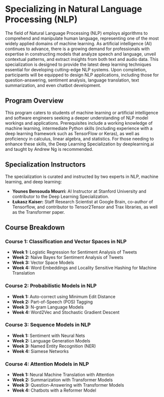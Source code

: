 # Specializing in Natural Language Processing (NLP)

The field of Natural Language Processing (NLP) employs algorithms to comprehend and manipulate human language, representing one of the most widely applied domains of machine learning. As artificial intelligence (AI) continues to advance, there is a growing demand for professionals with expertise in constructing models that analyze speech and language, unveil contextual patterns, and extract insights from both text and audio data. This specialization is designed to provide the latest deep learning techniques essential for developing cutting-edge NLP systems. Upon completion, participants will be equipped to design NLP applications, including those for question-answering, sentiment analysis, language translation, text summarization, and even chatbot development.

## Program Overview

This program caters to students of machine learning or artificial intelligence and software engineers seeking a deeper understanding of NLP model workings and applications. Prerequisites include a working knowledge of machine learning, intermediate Python skills (including experience with a deep learning framework such as TensorFlow or Keras), as well as proficiency in calculus, linear algebra, and statistics. For those needing to enhance these skills, the Deep Learning Specialization by deeplearning.ai and taught by Andrew Ng is recommended.

## Specialization Instructors

The specialization is curated and instructed by two experts in NLP, machine learning, and deep learning:

- **Younes Bensouda Mourri:** AI Instructor at Stanford University and contributor to the Deep Learning Specialization.
- **Łukasz Kaiser:** Staff Research Scientist at Google Brain, co-author of Tensorflow, and contributor to Tensor2Tensor and Trax libraries, as well as the Transformer paper.

## Course Breakdown

### Course 1: Classification and Vector Spaces in NLP

- **Week 1:** Logistic Regression for Sentiment Analysis of Tweets
- **Week 2:** Naïve Bayes for Sentiment Analysis of Tweets
- **Week 3:** Vector Space Models
- **Week 4:** Word Embeddings and Locality Sensitive Hashing for Machine Translation

### Course 2: Probabilistic Models in NLP

- **Week 1:** Auto-correct using Minimum Edit Distance
- **Week 2:** Part-of-Speech (POS) Tagging
- **Week 3:** N-gram Language Models
- **Week 4:** Word2Vec and Stochastic Gradient Descent

### Course 3: Sequence Models in NLP

- **Week 1:** Sentiment with Neural Nets
- **Week 2:** Language Generation Models
- **Week 3:** Named Entity Recognition (NER)
- **Week 4:** Siamese Networks

### Course 4: Attention Models in NLP

- **Week 1:** Neural Machine Translation with Attention
- **Week 2:** Summarization with Transformer Models
- **Week 3:** Question-Answering with Transformer Models
- **Week 4:** Chatbots with a Reformer Model
